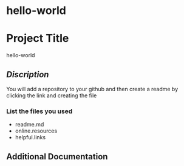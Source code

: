 # hello-world

# Project Title 
hello-world 


## _Discription_

You will add a repository to your github and then create a readme by clicking the link and creating the file

### List the files you used 
- readme.md
- online.resources
- helpful.links

## Additional Documentation 
